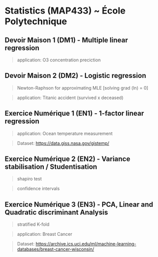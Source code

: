# Statistics (MAP433) ~ École Polytechnique

## Devoir Maison 1 (DM1) - Multiple linear regression
> application: O3 concentration preciction

## Devoir Maison 2 (DM2) - Logistic regression
> Newton-Raphson for approximating MLE [solving grad (ln) = 0]

> application: Titanic accident (survived x deceased)

## Exercice Numérique 1 (EN1) - 1-factor linear regression
> application: Ocean temperature measurement

> Dataset: https://data.giss.nasa.gov/gistemp/

## Exercice Numérique 2 (EN2) - Variance stabilisation / Studentisation
> shapiro test

> confidence intervals

## Exercice Numérique 3 (EN3) - PCA, Linear and Quadratic discriminant Analysis
> stratified K-fold

> application: Breast Cancer

> Dataset: https://archive.ics.uci.edu/ml/machine-learning-databases/breast-cancer-wisconsin/ 

